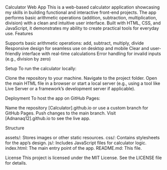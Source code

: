 Calculator Web App
This is a web-based calculator application showcasing my skills in building functional and interactive front-end projects. The app performs basic arithmetic operations (addition, subtraction, multiplication, division) with a clean and intuitive user interface. Built with HTML, CSS, and JavaScript, it demonstrates my ability to create practical tools for everyday use.
Features

Supports basic arithmetic operations: add, subtract, multiply, divide
Responsive design for seamless use on desktop and mobile
Clear and user-friendly interface with real-time calculations
Error handling for invalid inputs (e.g., division by zero)

Setup
To run the calculator locally:

Clone the repository to your machine.
Navigate to the project folder.
Open the main HTML file in a browser or start a local server (e.g., using a tool like Live Server or a framework’s development server if applicable).

Deployment
To host the app on GitHub Pages:

Name the repository [Calculator].github.io or use a custom branch for GitHub Pages.
Push changes to the main branch.
Visit [Adnanaq12].github.io to see the live app.

Structure

assets/: Stores images or other static resources.
css/: Contains stylesheets for the app’s design.
js/: Includes JavaScript files for calculator logic.
index.html: The main entry point of the app.
README.md: This file.



License
This project is licensed under the MIT License. See the LICENSE file for details.
